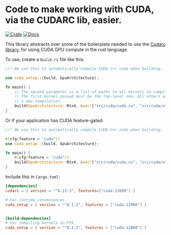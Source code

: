 # Code to make working with CUDA, via the CUDARC lib, easier.

[![Crate](https://img.shields.io/crates/v/cuda_setup.svg)](https://crates.io/crates/lin_alg)
[![Docs](https://docs.rs/cuda_setup/badge.svg)](https://docs.rs/cuda_setup)


This library abstracts over some of the boilerplate needed to use the [Cudarc library](https://github.com/coreylowman/cudarc), for using CUDA GPU compute in the rust language.

To use, create a `build.rs` file like this:

```rust
//! We use this to automatically compile CUDA C++ code when building.

use cuda_setup::{build, GpuArchitecture};

fn main() {
    // The second parameter is a list of paths to all kernels to compile.
    // The first kernel passed must be the top-level one. All others are just to watch for changes to trigger
    // a new compilation.
    build(GpuArchitecture::Rtx4, &vec!["src/cuda/cuda.cu", "src/cuda/util.cu"]);
}
```

Or if your application has CUDA feature-gated:
```rust
//! We use this to automatically compile CUDA C++ code when building.

#[cfg(feature = "cuda")]
use cuda_setup::{build, GpuArchitecture};

fn main() {
    #[cfg(feature = "cuda")]
    build(GpuArchitecture::Rtx4, &vec!["src/cuda/cuda.cu", "src/cuda/util.cu"]);
}
```


Include this in `Cargo.toml`:
```toml
[dependencies]
cudarc = { version = "^0.13.3", features=["cuda-12060"] }

# For runtime conveniences.
cuda_setup = { version = "^0.1.2", features = ["cuda-12060"] }


[build-dependencies]
# For compiling kernels to PTX.
cuda_setup = { version = "^0.1.2", features = ["cuda-12060"] }
```